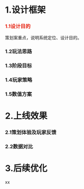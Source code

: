 # 1.设计框架
### <font style="color:rgb(230, 36, 18);">1.1设计目的</font>
策划案重点，说明系统定位、设计目的。

### 1.2玩法思路


### 1.3阶段目标


### 1.4玩家策略


### 1.5数值方案


# 2.上线效果
### 2.1策划体验及玩家反馈


### 2.2数据对比


# 3.后续优化


xx

